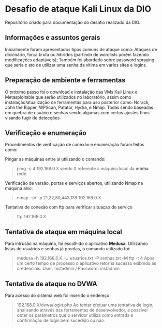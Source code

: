 # Desafio de ataque Kali Linux da DIO

Repositório criado para documentação do desafio realizado da DIO.

## Informações e assuntos gerais

Inicialmente foram apresentados tipos comuns de ataque como: Ataques de dicionário, força bruta ou híbridos (partindo de wordlists porém fazendo modificações adaptáveis); Também foi abordado sobre password spraying que seria o ato de utilizar uma senha da vítima em vários sites e logins.

## Preparação de ambiente e ferramentas

O próximo passo foi o download e instalação das VMs Kali Linux e Metasploitable que serão utilizados no laboratório, assim como instalação/atualização de ferramentas para uso posterior como: Ncrack, John the Ripper, WPScan, Patator, Hydra, e Nmap. Todas sendo baseadas em quebra de usuário e senhas sendo algumas com certos ajustes finos visando fugir de detecções.

## Verificação e enumeração

Procedimentos de verificação de conexão e enumeração foram feitos como:

Pingar as máquinas entre si utilizando o comando:
> ping -c 4 192.168.0.X
sendo X referente a máquina local da **minha** rede.

Verificação de versão, portas e serviços abertos, utilizando Nmap na máquina alvo:
> nmap -sV -p 21,22,80,443,139 192.168.0.X

Tentativa de conexão com ftp para verificar situaçao do serviço
> ftp 192.168.0.X

## Tentativa de ataque em máquina local

Para intrusão na máquina, foi escolhido o aplicativo **Medusa**. Utilizando listas de usuários e senhas já prontas, o comando utilizado foi:
> medusa -h 192.168.0.X -U usuarios.txt -P senhas.txt -M ftp -t 4
Após um certo tempo de processo o aplicativo retorna sucesso exibindo as credenciais:
> User: msfadmin / Password: msfadmin

## Tentativa de ataque no DVWA

Para acesso do sistema web foi inserido o endereço:
> 192.168.0.X/dvwa/login.php
Ao tentar efetuar uma tentativa de login, analisando através das ferramentas de desenvolvedor, é possível obter os parâmetros que o servidor utiliza como entrada e confirmação de login bem sucedido ou não.
